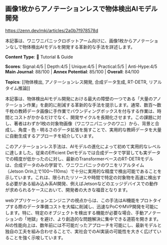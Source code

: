 ## 画像1枚からアノテーションレスで物体検出AIモデル開発

https://zenn.dev/mkj/articles/2a0b7f978578d

本記事は、ワニワニパニックロボットアーム向けに、画像1枚からアノテーションなしで物体検出AIモデルを開発する革新的な手法を詳述します。

**Content Type**: 📖 Tutorial & Guide

**Scores**: Signal:4/5 | Depth:4/5 | Unique:4/5 | Practical:5/5 | Anti-Hype:4/5
**Main Journal**: 88/100 | **Annex Potential**: 85/100 | **Overall**: 84/100

**Topics**: [[物体検出, アノテーションレス開発, 合成データ生成, RT-DETR, リアルタイム推論]]

本記事は、物体検出AIモデル開発における最大の障壁の一つである「大量のアノテーション作業」を劇的に削減する革新的な手法を提示します。通常、数百〜数千枚の教師データ画像に手作業でバウンディングボックスを付与する作業は、時間とコストがかかるだけでなく、開発サイクルを長期化させます。この課題に対し、著者はわずか1枚の対象物画像（ワニワニパニックのワニ）から、背景と合成し、角度・色・明るさのデータ拡張を施すことで、実用的な教師データを大量に自動生成するアプローチを紹介しています。

このアノテーションレス手法は、AIモデルの進化によって初めて実用的なレベルに達しました。従来のEfficient Detモデルでは合成データで学習しても実データでの精度が低かったのに対し、最新のTransformerベースのRT-DETRモデルは、合成データのみの学習で、ワニワニパニックのワニをリアルタイム（Jetson Orin上で100〜110ms）で十分に実用的な精度で検出可能であることを示しています。これは、限られたリソースや時間で特定の対象物を高速に検出する必要がある組み込み系AI開発、例えばJetsonなどのエッジデバイスでの動作が求められるケースにおいて、開発者の大きな福音となります。

webアプリケーションエンジニアの視点からは、この手法はAI機能をプロトタイプする際のデータ準備コストを大幅に削減し、迅速なPoCやMVP開発を可能にします。特に、特定のオブジェクトを検出する機能が必要な場合、手動アノテーションの「地獄」を避け、より創造的な問題解決に集中できる道筋を開きます。AIの性能向上は、数年前には不可能だったアプローチを可能にし、最新モデルと独自の工夫を組み合わせることで、実社会でのAI実装の可能性を大きく広げていることを強く示唆しています。